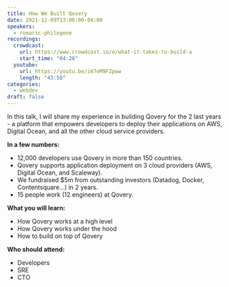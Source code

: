 ```yaml
---
title: How We Built Qovery
date: 2021-12-09T13:00:00-04:00
speakers:
  - romaric-philogene
recordings:
  crowdcast:
    url: https://www.crowdcast.io/e/what-it-takes-to-build-a
    start_time: "04:28"
  youtube:
    url: https://youtu.be/i67eM9FZpww
    length: "43:58"
categories:
  - webdev
draft: false
---
```


In this talk, I will share my experience in building Qovery for the 2 last years - a platform that empowers developers to deploy their applications on AWS, Digital Ocean, and all the other cloud service providers.

**In a few numbers:**

- 12,000 developers use Qovery in more than 150 countries.
- Qovery supports application deployment on 3 cloud providers (AWS, Digital Ocean, and Scaleway).
- We fundraised $5m from outstanding investors (Datadog, Docker, Contentsquare...) in 2 years.
- 15 people work (12 engineers) at Qovery.

**What you will learn:**

- How Qovery works at a high level
- How Qovery works under the hood
- How to build on top of Qovery

**Who should attend:**

- Developers
- SRE
- CTO
